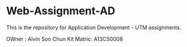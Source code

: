 # Web-Assignment-AD

This is the repository for Application Development - UTM assignments.

OWner : Alvin Soo Chun Kit
Matric: A13CS0008
